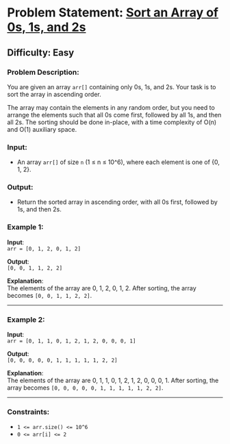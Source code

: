 # Problem Statement: [Sort an Array of 0s, 1s, and 2s](https://www.geeksforgeeks.org/problems/sort-an-array-of-0s-1s-and-2s4231/1)

## Difficulty: Easy

### Problem Description:

You are given an array `arr[]` containing only 0s, 1s, and 2s. Your task is to sort the array in ascending order.

The array may contain the elements in any random order, but you need to arrange the elements such that all 0s come first, followed by all 1s, and then all 2s. The sorting should be done in-place, with a time complexity of O(n) and O(1) auxiliary space.

### Input:

- An array `arr[]` of size `n` (1 ≤ n ≤ 10^6), where each element is one of {0, 1, 2}.

### Output:

- Return the sorted array in ascending order, with all 0s first, followed by 1s, and then 2s.

### Example 1:

**Input**:  
`arr = [0, 1, 2, 0, 1, 2]`

**Output**:  
`[0, 0, 1, 1, 2, 2]`

**Explanation**:  
The elements of the array are 0, 1, 2, 0, 1, 2. After sorting, the array becomes `[0, 0, 1, 1, 2, 2]`.

---

### Example 2:

**Input**:  
`arr = [0, 1, 1, 0, 1, 2, 1, 2, 0, 0, 0, 1]`

**Output**:  
`[0, 0, 0, 0, 0, 1, 1, 1, 1, 1, 2, 2]`

**Explanation**:  
The elements of the array are 0, 1, 1, 0, 1, 2, 1, 2, 0, 0, 0, 1. After sorting, the array becomes `[0, 0, 0, 0, 0, 1, 1, 1, 1, 1, 2, 2]`.

---

### Constraints:

- `1 <= arr.size() <= 10^6`
- `0 <= arr[i] <= 2`
